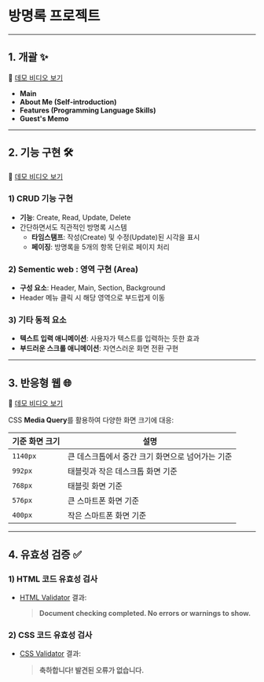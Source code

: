 # 방명록 프로젝트

---

## 1. 개괄 ✨  
🎥 [데모 비디오 보기](https://youtu.be/IKBGnXQRDUY)

- **Main**  
- **About Me (Self-introduction)**  
- **Features (Programming Language Skills)**  
- **Guest's Memo**  

---

## 2. 기능 구현 🛠️  
🎥 [데모 비디오 보기](https://youtu.be/yeH0VNyq9XA)

### 1) CRUD 기능 구현  
- **기능**: Create, Read, Update, Delete  
- 간단하면서도 직관적인 방명록 시스템  
  - **타임스탬프**: 작성(Create) 및 수정(Update)된 시각을 표시  
  - **페이징**: 방명록을 5개의 항목 단위로 페이지 처리  

### 2) Sementic web : 영역 구현 (Area)  
- **구성 요소**: Header, Main, Section, Background  
- Header 메뉴 클릭 시 해당 영역으로 부드럽게 이동  

### 3) 기타 동적 요소  
- **텍스트 입력 애니메이션**: 사용자가 텍스트를 입력하는 듯한 효과  
- **부드러운 스크롤 애니메이션**: 자연스러운 화면 전환 구현  

---

## 3. 반응형 웹 🌐  
🎥 [데모 비디오 보기](https://youtu.be/IGyOQgm_07k)

CSS **Media Query**를 활용하여 다양한 화면 크기에 대응:  

| 기준 화면 크기 | 설명                            |
|---------------|---------------------------------|
| `1140px`      | 큰 데스크톱에서 중간 크기 화면으로 넘어가는 기준 |
| `992px`       | 태블릿과 작은 데스크톱 화면 기준          |
| `768px`       | 태블릿 화면 기준                     |
| `576px`       | 큰 스마트폰 화면 기준                 |
| `400px`       | 작은 스마트폰 화면 기준               |

---

## 4. 유효성 검증 ✅  

### 1) HTML 코드 유효성 검사  
- [HTML Validator](https://validator.w3.org/#validate_by_input) 결과:  
  > **Document checking completed. No errors or warnings to show.**  

### 2) CSS 코드 유효성 검사  
- [CSS Validator](https://jigsaw.w3.org/css-validator/#validate_by_input) 결과:  
  > **축하합니다! 발견된 오류가 없습니다.**
